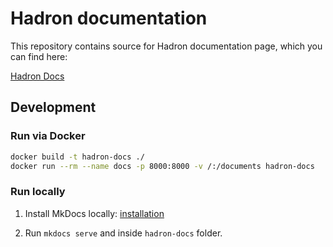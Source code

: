 # Hadron documentation

This repository contains source for Hadron documentation page, which you can find here:

[Hadron Docs](http://hadron-docs.dev.brainhub.pl/)

## Development

### Run via Docker

```sh
docker build -t hadron-docs ./
docker run --rm --name docs -p 8000:8000 -v /:/documents hadron-docs
```

### Run locally

1. Install MkDocs locally: [installation](http://www.mkdocs.org/#installation)

1. Run `mkdocs serve` and  inside `hadron-docs` folder.
